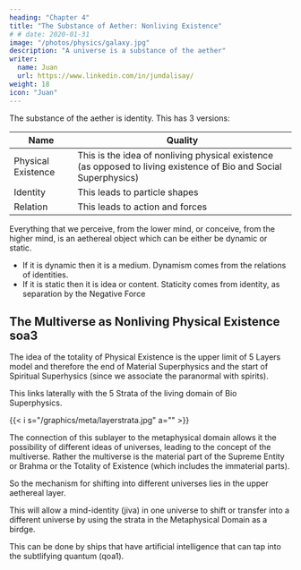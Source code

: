 ```yaml
---
heading: "Chapter 4"
title: "The Substance of Aether: Nonliving Existence"
# # date: 2020-01-31
image: "/photos/physics/galaxy.jpg"
description: "A universe is a substance of the aether"
writer:
  name: Juan
  url: https://www.linkedin.com/in/jundalisay/
weight: 18
icon: "Juan"
---
```



The substance of the aether is identity. This has 3 versions:


Name | Quality
--- | ---
Physical Existence | This is the idea of nonliving physical existence (as opposed to living existence of Bio and Social Superphysics)
Identity | This leads to particle shapes
Relation | This leads to action and forces

Everything that we perceive, from the lower mind, or conceive, from the higher mind, is an aethereal object which can be either be dynamic or static. 
- If it is dynamic then it is a medium. Dynamism comes from the relations of identities.
- If it is static then it is idea or content. Staticity comes from identity, as separation by the Negative Force


## The Multiverse as Nonliving Physical Existence soa3 

The idea of the totality of Physical Existence is the upper limit of 5 Layers model and therefore the end of Material Superphysics and the start of Spiritual Superhysics (since we associate the paranormal with spirits). 

This links laterally with the 5 Strata of the living domain of Bio Superphysics. 

{{< i s="/graphics/meta/layerstrata.jpg" a="" >}}

The connection of this sublayer to the metaphysical domain allows it the possibility of different ideas of universes, leading to the concept of the multiverse.  Rather the multiverse is the material part of the Supreme Entity or Brahma or the Totality of Existence (which includes the immaterial parts).

So the mechanism for shifting into different universes lies in the upper aethereal layer. 

This will allow a mind-identity (jiva) in one universe to shift or transfer into a different universe by using the strata in the Metaphysical Domain as a birdge. 

This can be done by ships that have artificial intelligence that can tap into the subtlifying quantum (qoa1). 


<!-- In Physics, this identity is known as 'unit'. 

A quantum is the smallest unit. 

And so the aether is really a quantum, leading to Quantum Physics. 

The 3 types of Physics fits into our 5 Layer Model:

Layer | Physics
--- | ---
Aether | Quantum Physics 
Radiant | Einstein Physics
Material | Classical Physics

However, we use the term aether in order to separate our system from the assumptions in Quantum Physics. 
 -->
 